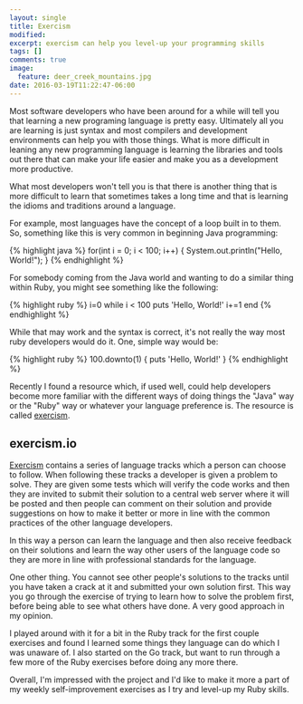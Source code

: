 ```yaml
---
layout: single
title: Exercism
modified:
excerpt: exercism can help you level-up your programming skills
tags: []
comments: true
image:
  feature: deer_creek_mountains.jpg
date: 2016-03-19T11:22:47-06:00
---
```


Most software developers who have been around for a while will tell you that learning a new programing language is pretty easy. Ultimately all you are learning is just syntax and most compilers and development environments can help you with those things. What is more difficult in leaning any new programming language is learning the libraries and tools out there that can make your life easier and make you as a development more productive.

What most developers won't tell you is that there is another thing that is more difficult to learn that sometimes takes a long time and that is learning the idioms and traditions around a language.

For example, most languages have the concept of a loop built in to them. So, something like this is very common in beginning Java programming:

{% highlight java %}
for(int i = 0; i < 100; i++) {
  System.out.println("Hello, World!");
}
{% endhighlight %}

For somebody coming from the Java world and wanting to do a similar thing within Ruby, you might see something like the following:

{% highlight ruby %}
i=0
while i < 100
  puts 'Hello, World!'
  i+=1
end
{% endhighlight %}

While that may work and the syntax is correct, it's not really the way most ruby developers would do it. One, simple way would be:

{% highlight ruby %}
100.downto(1) { puts 'Hello, World!' }
{% endhighlight %}

Recently I found a resource which, if used well, could help developers become more familiar with the different ways of doing things the "Java" way or the "Ruby" way or whatever your language preference is. The resource is called [exercism][exercism].

## exercism.io

[Exercism][exercism] contains a series of language tracks which a person can choose to follow. When following these tracks a developer is given a problem to solve. They are given some tests which will verify the code works and then they are invited to submit their solution to a central web server where it will be posted and then people can comment on their solution and provide suggestions on how to make it better or more in line with the common practices of the other language developers.

In this way a person can learn the language and then also receive feedback on their solutions and learn the way other users of the language code so they are more in line with professional standards for the language.

One other thing. You cannot see other people's solutions to the tracks until you have taken a crack at it and submitted your own solution first. This way you go through the exercise of trying to learn how to solve the problem first, before being able to see what others have done. A very good approach in my opinion.

I played around with it for a bit in the Ruby track for the first couple exercises and found I learned some things they language can do which I was unaware of. I also started on the Go track, but want to run through a few more of the Ruby exercises before doing any more there.

Overall, I'm impressed with the project and I'd like to make it more a part of my weekly self-improvement exercises as I try and level-up my Ruby skills.

[exercism]: http://exercism.io/
[image]: http://exercism.io/icons/logo.svg
